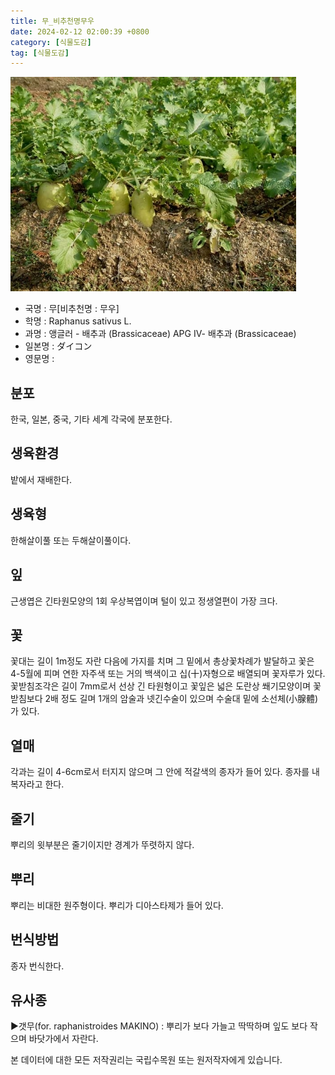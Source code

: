 ```yaml
---
title: 무_비추천명무우
date: 2024-02-12 02:00:39 +0800
category: [식물도감]
tag: [식물도감]
---
```




![무[비추천명 : 무우]](/assets/img/fileUpload/plants/basic/Cruciferae/Raphanus/8559/1_th2.JPG)
- 국명 : 무[비추천명 : 무우]
- 학명 : Raphanus sativus L.
- 과명 : 앵글러 - 배추과 (Brassicaceae) APG Ⅳ- 배추과 (Brassicaceae)
- 일본명 : ダイコン
- 영문명 : 


## 분포
한국, 일본, 중국, 기타 세계 각국에 분포한다.
## 생육환경
밭에서 재배한다.
## 생육형
한해살이풀  또는 두해살이풀이다.
## 잎
근생엽은 긴타원모양의 1회 우상복엽이며 털이 있고 정생열편이 가장 크다.
## 꽃
꽃대는 길이 1m정도 자란 다음에 가지를 치며 그 밑에서 총상꽃차례가 발달하고 꽃은 4-5월에 피며 연한 자주색 또는 거의 백색이고 십(十)자형으로 배열되며 꽃자루가 있다. 꽃받침조각은 길이 7mm로서 선상 긴 타원형이고 꽃잎은 넓은 도란상 쐐기모양이며 꽃받침보다 2배 정도 길며 1개의 암술과 넷긴수술이 있으며 수술대 밑에 소선체(小腺體)가 있다.
## 열매
각과는 길이 4-6cm로서 터지지 않으며 그 안에 적갈색의 종자가 들어 있다. 종자를 내복자라고 한다.
## 줄기
뿌리의 윗부분은 줄기이지만 경계가 뚜렷하지 않다.
## 뿌리
뿌리는 비대한 원주형이다. 뿌리가 디아스타제가 들어 있다.
## 번식방법
종자 번식한다.
## 유사종
▶갯무(for. raphanistroides MAKINO) : 뿌리가 보다 가늘고 딱딱하며 잎도 보다 작으며 바닷가에서 자란다.






본 데이터에 대한 모든 저작권리는 국립수목원 또는 원저작자에게 있습니다.
